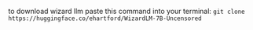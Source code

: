 to download wizard llm paste this command into your terminal: 
`git clone https://huggingface.co/ehartford/WizardLM-7B-Uncensored`
